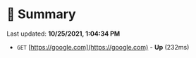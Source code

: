 # 📖 Summary
Last updated: **10/25/2021, 1:04:34 PM**

- `GET` [https://google.com](https://google.com) - **Up** (232ms)
